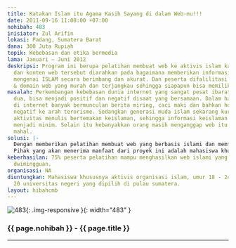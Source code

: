```yaml
---
title: Katakan Islam itu Agama Kasih Sayang di dalam Web-mu!!!
date: 2011-09-16 11:08:00 +07:00
nohibah: 483
inisiator: Zul Arifin
lokasi: Padang, Sumatera Barat
dana: 300 Juta Rupiah
topik: Kebebasan dan etika bermedia
lama: Januari – Juni 2012
deskripsi: Program ini berupa pelatihan membuat web ke aktivis islam kampus yang interaktif
  dan konten web tersebut diarahkan pada bagaimana memberikan informasi dan berita
  mengenai ISLAM secara berimbang dan akurat. Dan peserta difalilitasi hosting server
  & domain web yang murah dan terjangkau sehingga siapapun bisa memiliki web.
masalah: Perkembangan kebebasan dunia internet yang sangat pesat ibarat pisau bermata
  dua, bisa menjadi positif dan negatif disaat yang bersamaan. Dalam hal tema keislaman
  di internet banyak bermunculan berita miring, caci maki dan bahkan hoax serta penyimpangan
  negatif ke arah terorisme. Sedangkan generasi muda islam sekarang kurang peka terhadap
  aktivitas menulis bertemakan keislaman, sehingga informasi keislaman yang beredar
  menjadi minim. Selain itu kebanyakkan orang masih menganggap web itu barang yang
  mahal.
solusi: |-
  Dengan memberikan pelatihan membuat web yang berbasis islami dan memfasilitasi web dengan harga domain & hosting server yang murah dan terjangkau. Program ini dikhususkan kepada aktivis islam di kampus-kampus sehingga mereka bisa menyalurkan buah pikirannya dalam web dengan baik dan benar.
  Pihak yang akan menerima manfaat dari proyek ini adalah mahasiswa khususnya aktivis organisasi islam, umur 18 – 24 tahun, di 20 universitas negeri yang dipilih di pulau sumatera.
keberhasilan: 75% peserta pelatihan mampu menghasilkan web islami yang bisa update
  dwimingguan.
organisasi: NA
diuntungkan: Mahasiswa khususnya aktivis organisasi islam, umur 18 - 24 tahun, di
  20 universitas negeri yang dipilih di pulau sumatera.
layout: hibahcmb
---
```


![483](/static/img/hibahcmb/483.png){: .img-responsive }{: width="483" }

### {{ page.nohibah }} - {{ page.title }}

---
